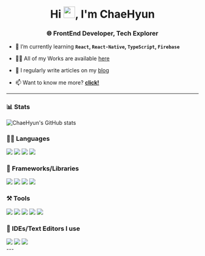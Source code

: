
<h1 align="center">Hi <img src="https://raw.githubusercontent.com/MartinHeinz/MartinHeinz/master/wave.gif" width="30">, I'm ChaeHyun</h1>
<h3 align="center">🌐 FrontEnd Developer, Tech Explorer</h3>

- 🌱 I’m currently learning **`React`, `React-Native`, `TypeScript`, `Firebase`**

- 👨‍💻 All of my Works are available [here](https://github.com/ChaeHyunIM?tab=repositories)

- 📝 I regularly write articles on my [blog](https://velog.io/@klqwrx7004)

- 📫 Want to know me more? **[click!]([https://www.notion.so/26011720aa52478299ad6e607d42b0ed](https://triangular-coriander-f49.notion.site/a5915cfb0f5b4760ae2d1879f0272bd9?pvs=4))**

---

### 📊 Stats

![ChaeHyun's GitHub stats](https://github-readme-stats.vercel.app/api?username=ChaeHyunIm&theme=tyokonight&show_icons=true)

### 🧑‍💻 Languages

<div style={display:flex}>
  <img src="https://img.shields.io/badge/JavaScript-323330?style=for-the-badge&logo=javascript&logoColor=F7DF1E">
  <img src="https://img.shields.io/badge/TypeScript-007ACC?style=for-the-badge&logo=typescript&logoColor=white">
  <img src="https://img.shields.io/badge/HTML5-E34F26?style=for-the-badge&logo=html5&logoColor=white">
  <img src="https://img.shields.io/badge/CSS3-1572B6?style=for-the-badge&logo=css3&logoColor=white">
</div>

### 🧩 Frameworks/Libraries
<div style={display:flex}>
  <img src="https://img.shields.io/badge/React-20232A?style=for-the-badge&logo=react&logoColor=61DAFB">
  <img src="https://img.shields.io/badge/Node.js-339933?style=for-the-badge&logo=nodedotjs&logoColor=white">
  <img src="https://img.shields.io/badge/Express.js-000000?style=for-the-badge&logo=express&logoColor=white">
  <img src="https://img.shields.io/badge/Sass-CC6699?style=for-the-badge&logo=sass&logoColor=white">
 </div>

### ⚒️ Tools
<div style={display:flex}>
  <img src="https://img.shields.io/badge/GIT-E44C30?style=for-the-badge&logo=git&logoColor=white">
  <img src="https://img.shields.io/badge/GitHub-100000?style=for-the-badge&logo=github&logoColor=white">
  <img src="https://img.shields.io/badge/firebase-ffca28?style=for-the-badge&logo=firebase&logoColor=black">
  <img src="https://img.shields.io/badge/Postman-FF6C37?style=for-the-badge&logo=Postman&logoColor=white">
  <img src="https://img.shields.io/badge/npm-CB3837?style=for-the-badge&logo=npm&logoColor=white">
</div>

### 🧠 IDEs/Text Editors I use

<div style={display:flex}>
  <img src="https://img.shields.io/badge/Visual_Studio_Code-0078D4?style=for-the-badge&logo=visual%20studio%20code&logoColor=white">
  <img src="https://img.shields.io/badge/WebStorm-000000?style=for-the-badge&logo=WebStorm&logoColor=white">
  <img src="https://img.shields.io/badge/Notepad++-90E59A.svg?style=for-the-badge&logo=notepad%2B%2B&logoColor=black">
</div>
---

